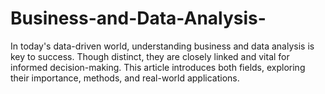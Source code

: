 # Business-and-Data-Analysis-
In today's data-driven world, understanding business and data analysis is key to success. Though distinct, they are closely linked and vital for informed decision-making. This article introduces both fields, exploring their importance, methods, and real-world applications.
